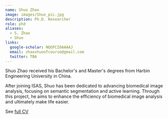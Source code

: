 ```yaml
---
name: Shuo Zhao
image: images/Shuo_pic.jpg
description: Ph.D. Researcher
role: phd
aliases:
  - S. Zhao
  - Shuo
links:
  google-scholar: NQGPCI0AAAAJ
  email: zhaoshuoofcourse@gmail.com
  twitter: TBA
---
```


Shuo Zhao received his Bachelor's and Master's degrees from Harbin Engineering University in China.

After joining ISAS, Shuo has been dedicated to advancing biomedical image analysis, focusing on semantic segmentation and active learning. Through this project, he aims to enhance the efficiency of biomedical image analysis and ultimately make life easier.

See [full CV](../asset/CV_Shuo.pdf)
